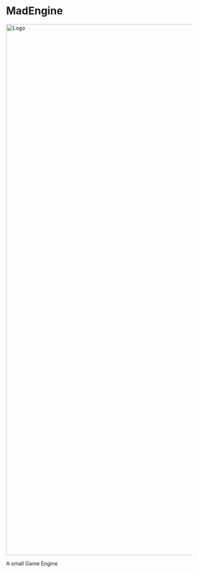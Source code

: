 # MadEngine

<img width="1440" alt="Logo" src="https://user-images.githubusercontent.com/100442757/224342687-f8717b7e-3b78-476f-922f-9e0d8607ba5f.png">

A small Game Engine
